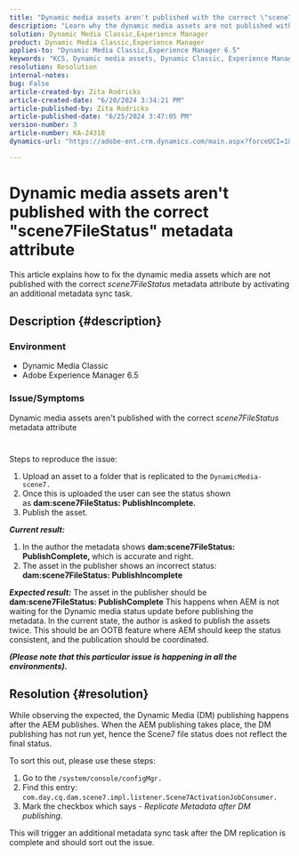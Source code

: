 ```yaml
---
title: "Dynamic media assets aren't published with the correct \"scene7FileStatus\" metadata attribute"
description: "Learn why the dynamic media assets are not published with the correct metadata attribute in the Adobe Experience Manager."
solution: Dynamic Media Classic,Experience Manager
product: Dynamic Media Classic,Experience Manager
applies-to: "Dynamic Media Classic,Experience Manager 6.5"
keywords: "KCS, Dynamic media assets, Dynamic Classic, Experience Manager, scene7FileStatus. AEM"
resolution: Resolution
internal-notes: 
bug: False
article-created-by: Zita Rodricks
article-created-date: "6/20/2024 3:34:21 PM"
article-published-by: Zita Rodricks
article-published-date: "6/25/2024 3:47:05 PM"
version-number: 3
article-number: KA-24318
dynamics-url: "https://adobe-ent.crm.dynamics.com/main.aspx?forceUCI=1&pagetype=entityrecord&etn=knowledgearticle&id=dac0478b-1a2f-ef11-840a-0022480aed6f"

---
```

# Dynamic media assets aren't published with the correct "scene7FileStatus" metadata attribute


This article explains how to fix the dynamic media assets which are not published with the correct *scene7FileStatus* metadata attribute by activating an additional metadata sync task.

## Description {#description}


### Environment

- Dynamic Media Classic
- Adobe Experience Manager 6.5


### Issue/Symptoms

Dynamic media assets aren't published with the correct *scene7FileStatus* metadata attribute

### 
<br>Steps to reproduce the issue:

1. Upload an asset to a folder that is replicated to the `DynamicMedia-scene7.`
2. Once this is uploaded the user can see the status shown as <b>dam:scene7FileStatus: PublishIncomplete.</b>
3. Publish the asset.


<b>*Current result:</b>*

1. In the author the metadata shows <b>dam:scene7FileStatus: PublishComplete, </b>which is accurate and right.
2. The asset in the publisher shows an incorrect status: <b>dam:scene7FileStatus: PublishIncomplete</b>




<b>*Expected result:</b>*
 The asset in the publisher should be <b>dam:scene7FileStatus: PublishComplete</b>
 This happens when AEM is not waiting for the Dynamic media status update before publishing the metadata. In the current state, the author is asked to publish the assets twice. This should be an OOTB feature where AEM should keep the status consistent, and the publication should be coordinated.



<b>*(Please note that this particular issue is happening in all the environments).</b>*


## Resolution {#resolution}


While observing the expected, the Dynamic Media (DM) publishing happens after the AEM publishes. When the AEM publishing takes place, the DM publishing has not run yet, hence the Scene7 file status does not reflect the final status.

To sort this out, please use these steps:

1. Go to the `/system/console/configMgr.`
2. Find this entry: `com.day.cq.dam.scene7.impl.listener.Scene7ActivationJobConsumer.`
3. Mark the checkbox which says - *Replicate Metadata after DM publishing*.


This will trigger an additional metadata sync task after the DM replication is complete and should sort out the issue.
